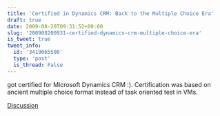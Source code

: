 ```yaml
---
title: 'Certified in Dynamics CRM: Back to the Multiple Choice Era'
draft: true
date: 2009-08-20T09:31:52+00:00
slug: '200908200931-certified-dynamics-crm-multiple-choice-era'
is_tweet: true
tweet_info:
  id: '3419065500'
  type: 'post'
  is_thread: False
---
```




got certified for Microsoft Dynamics CRM :). Certification was based on ancient multiple choice format instead of task oriented test in VMs.

[Discussion](https://x.com/sytelus/status/3419065500)
